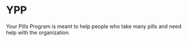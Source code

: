 # YPP
Your Pills Program is meant to help people who take many pills and need help with the organization.
